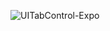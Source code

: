 ![UITabControl-Expo](https://user-images.githubusercontent.com/18062144/171045141-4e88011d-f493-41b6-87d0-67feb5b77e1c.png)
